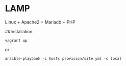 LAMP
===

Linux + Apache2 + Mariadb + PHP

##Installation

```
vagrant up
```
or

```
ansible-playbook -i hosts provision/site.yml -c local
```
